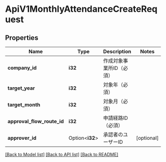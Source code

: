 # ApiV1MonthlyAttendanceCreateRequest

## Properties

Name | Type | Description | Notes
------------ | ------------- | ------------- | -------------
**company_id** | **i32** | 作成対象事業所ID（必須） | 
**target_year** | **i32** | 対象年（必須） | 
**target_month** | **i32** | 対象月（必須） | 
**approval_flow_route_id** | **i32** | 申請経路ID（必須） | 
**approver_id** | Option<**i32**> | 承認者のユーザーID | [optional]

[[Back to Model list]](../README.md#documentation-for-models) [[Back to API list]](../README.md#documentation-for-api-endpoints) [[Back to README]](../README.md)


